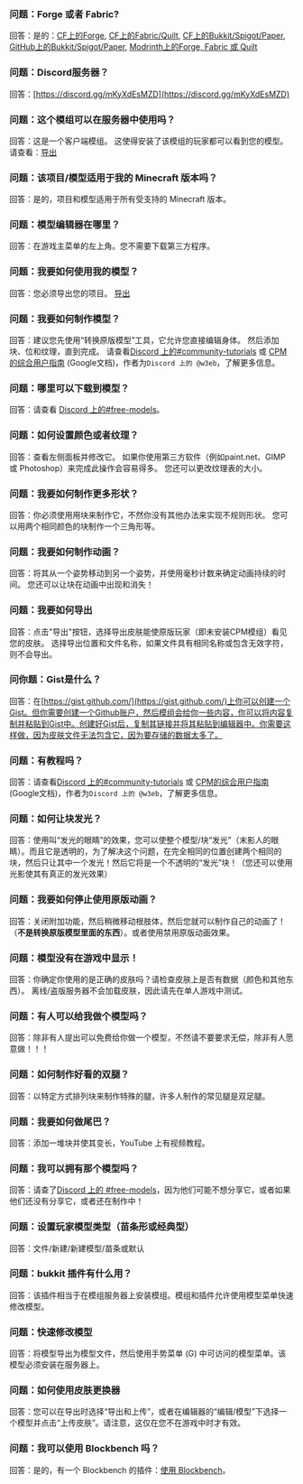 
<a name="q-forge-or-fabric"/>

### 问题：Forge 或者 Fabric?
回答：是的：[CF上的Forge](https://www.curseforge.com/minecraft/mc-mods/custom-player-models), [CF上的Fabric/Quilt](https://www.curseforge.com/minecraft/mc-mods/custom-player-models-fabric), [CF上的Bukkit/Spigot/Paper](https://www.curseforge.com/minecraft/bukkit-plugins/custom-player-models-bukkit), [GitHub上的Bukkit/Spigot/Paper](https://github.com/tom5454/CustomPlayerModels/releases), [Modrinth上的Forge, Fabric 或 Quilt](https://modrinth.com/mod/custom-player-models)


<a name="q-discord"/>

### 问题：Discord服务器？
回答：[https://discord.gg/mKyXdEsMZD](https://discord.gg/mKyXdEsMZD)


<a name="q-does-the-mod-work-in-servers"/>

### 问题：这个模组可以在服务器中使用吗？
回答：这是一个客户端模组。 这使得安装了该模组的玩家都可以看到您的模型。 请查看：[导出](https://github.com/tom5454/CustomPlayerModels/wiki/Exporting-zh-CN)


<a name="q-does-this-projectmodel-work-on-my-minecraft-version"/>

### 问题：该项目/模型适用于我的 Minecraft 版本吗？
回答：是的，项目和模型适用于所有受支持的 Minecraft 版本。


<a name="q-where-is-the-model-editor"/>

### 问题：模型编辑器在哪里？
回答：在游戏主菜单的左上角。您不需要下载第三方程序。


<a name="q-how-do-i-use-my-model"/>

### 问题：我要如何使用我的模型？
回答：您必须导出您的项目。 [导出](https://github.com/tom5454/CustomPlayerModels/wiki/Exporting-zh-CN)


<a name="q-how-do-i-make-a-model"/>

### 问题：我要如何制作模型？
回答：建议您先使用“转换原版模型”工具，它允许您直接编辑身体。 然后添加块、位和纹理，直到完成。
请查看[Discord 上的#community-tutorials](https://discord.com/channels/811508670205788211/844561618281168968) 或 [CPM的综合用户指南](https://docs.google.com/presentation/d/117GBWxtyNT6L3a69cENXz1Gjx-MplB1UC9l_uISn6oQ/edit?usp=sharing) (Google文档)，作者为`Discord 上的 @w3eb`，了解更多信息。


<a name="q-where-can-i-download-models"/>

### 问题：哪里可以下载到模型？
回答：请查看 [Discord 上的#free-models](https://discord.com/channels/811508670205788211/811532237521551360)。


<a name="q-how-do-i-color-or-texture"/>

### 问题：如何设置颜色或者纹理？
回答：查看左侧面板并修改它。 如果你使用第三方软件（例如paint.net、GIMP 或 Photoshop）来完成此操作会容易得多。 您还可以更改纹理表的大小。


<a name="q-how-do-you-make-more-shapes"/>

### 问题：我要如何制作更多形状？
回答：你必须使用用块来制作它，不然你没有其他办法来实现不规则形状。 您可以用两个相同颜色的块制作一个三角形等。


<a name="q-how-do-i-animate"/>

### 问题：我要如何制作动画？
回答：将其从一个姿势移动到另一个姿势，并使用毫秒计数来确定动画持续的时间。 您还可以让块在动画中出现和消失！


<a name="q-how-do-i-export"/>

### 问题：我要如何导出
回答：点击"导出"按钮，选择导出皮肤能使原版玩家（即未安装CPM模组）看见您的皮肤。 选择导出位置和文件名称，如果文件具有相同名称或包含无效字符，则不会导出。


<a name="q-what-is-a-gist"/>

### 问你题：Gist是什么？
回答：在[https://gist.github.com/](https://gist.github.com/)上你可以创建一个Gist。但你需要创建一个Github账户，然后模组会给你一些内容，你可以将内容复制并粘贴到Gist中。创建好Gist后，复制其链接并将其粘贴到编辑器中。你需要这样做，因为皮肤文件无法包含它，因为要存储的数据太多了。


<a name="qare-there-any-tutorials"/>

### 问题：有教程吗？
回答：请查看[Discord 上的#community-tutorials](https://discord.com/channels/811508670205788211/844561618281168968) 或 [CPM的综合用户指南](https://docs.google.com/presentation/d/117GBWxtyNT6L3a69cENXz1Gjx-MplB1UC9l_uISn6oQ/edit?usp=sharing) (Google文档)，作者为`Discord 上的 @w3eb`，了解更多信息。
 

<a name="q-how-do-i-make-a-part-glow"/>

### 问题：如何让块发光？
回答：使用叫“发光的眼睛”的效果，您可以使整个模型/块“发光”（末影人的眼睛）。而且它是透明的，为了解决这个问题，在完全相同的位置创建两个相同的块，然后只让其中一个发光！然后它将是一个不透明的“发光”块！（您还可以使用光影使其有真正的发光效果）


<a name="q-how-do-i-stop-using-the-vanilla-animations"/>

### 问题：我要如何停止使用原版动画？
回答：关闭附加功能，然后稍微移动根肢体，然后您就可以制作自己的动画了！（**不是转换原版模型里面的东西**）。或者使用禁用原版动画效果。


<a name="q-its-not-showing-up-in-game"/>

### 问题：模型没有在游戏中显示！
回答：你确定你使用的是正确的皮肤吗？请检查皮肤上是否有数据（颜色和其他东西）。
离线/盗版服务器不会加载皮肤，因此请先在单人游戏中测试。


<a name="q-can-someone-make-me-a-model"/>

### 问题：有人可以给我做个模型吗？
回答：除非有人提出可以免费给你做一个模型，不然请不要要求无偿，除非有人愿意做！！！


<a name="q-how-to-make-fancy-legs"/>

### 问题：如何制作好看的双腿？
回答：以特定方式排列块来制作特殊的腿，许多人制作的常见腿是双足腿。


<a name="q-how-do-i-make-a-tail"/>

### 问题：我要如何做尾巴？
回答：添加一堆块并使其变长，YouTube 上有视频教程。


<a name="q-can-i-have-that-model-"/>

### 问题：我可以拥有那个模型吗？
回答：请查了[Discord 上的 #free-models](https://discord.com/channels/811508670205788211/811532237521551360)，因为他们可能不想分享它，或者如果他们还没有分享它，或者还在制作中！


<a name="q-setting-player-model-type-slim-or-classic-base-model"/>

### 问题：设置玩家模型类型（苗条形或经典型）
回答：文件/新建/新建模型/苗条或默认


<a name="q-what-is-the-bukkit-plugin-for"/>

### 问题：bukkit 插件有什么用？
回答：该插件相当于在模组服务器上安装模组。模组和插件允许使用模型菜单快速修改模型。


<a name="q-changing-your-model-on-the-fly"/>

### 问题：快速修改模型
回答：将模型导出为模型文件，然后使用手势菜单 (G) 中可访问的模型菜单。该模型必须安装在服务器上。


<a name="q-how-to-use-the-skin-changer"/>

### 问题：如何使用皮肤更换器
回答：您可以在导出时选择“导出和上传”，或者在编辑器的“编辑/模型”下选择一个模型并点击“上传皮肤”。请注意，这仅在您不在游戏中时才有效。


<a name="q-can-i-use-blockbench"/>

### 问题：我可以使用 Blockbench 吗？
回答：是的，有一个 Blockbench 的插件：[使用 Blockbench](https://github.com/tom5454/CustomPlayerModels/tree/master/Blockbench)。
